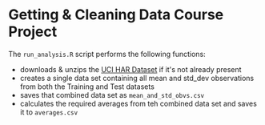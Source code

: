 Getting & Cleaning Data Course Project
======================================

The `run_analysis.R` script performs the following functions:

 - downloads & unzips the [UCI HAR Dataset](https://d396qusza40orc.cloudfront.net/getdata%2Fprojectfiles%2FUCI%20HAR%20Dataset.zip) if it's not already present
 - creates a single data set containing all mean and std_dev observations from both the Training and Test datasets
 - saves that combined data set as `mean_and_std_obvs.csv`
 - calculates the required averages from teh combined data set and saves it to `averages.csv`
